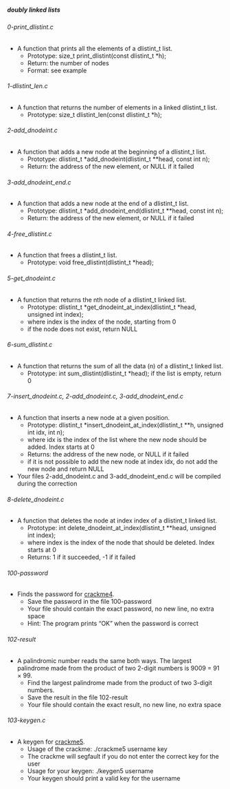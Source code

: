 ##### doubly linked lists

###### 0-print_dlistint.c
- A function that prints all the elements of a dlistint_t list.
    - Prototype: size_t print_dlistint(const dlistint_t *h);
    - Return: the number of nodes
    - Format: see example

###### 1-dlistint_len.c
- A function that returns the number of elements in a linked dlistint_t list.
    - Prototype: size_t dlistint_len(const dlistint_t *h);

###### 2-add_dnodeint.c
- A function that adds a new node at the beginning of a dlistint_t list.
    - Prototype: dlistint_t *add_dnodeint(dlistint_t **head, const int n);
    - Return: the address of the new element, or NULL if it failed

###### 3-add_dnodeint_end.c
- A function that adds a new node at the end of a dlistint_t list.
    - Prototype: dlistint_t *add_dnodeint_end(dlistint_t **head, const int n);
    - Return: the address of the new element, or NULL if it failed

###### 4-free_dlistint.c
- A function that frees a dlistint_t list.
    - Prototype: void free_dlistint(dlistint_t *head);

###### 5-get_dnodeint.c
- A function that returns the nth node of a dlistint_t linked list.
    - Prototype: dlistint_t *get_dnodeint_at_index(dlistint_t *head, unsigned int index);
    - where index is the index of the node, starting from 0
    - if the node does not exist, return NULL

###### 6-sum_dlistint.c
- A function that returns the sum of all the data (n) of a dlistint_t linked list.
    - Prototype: int sum_dlistint(dlistint_t *head);
    if the list is empty, return 0

###### 7-insert_dnodeint.c, 2-add_dnodeint.c, 3-add_dnodeint_end.c
- A function that inserts a new node at a given position.
    - Prototype: dlistint_t *insert_dnodeint_at_index(dlistint_t **h, unsigned int idx, int n);
    - where idx is the index of the list where the new node should be added. Index starts at 0
    - Returns: the address of the new node, or NULL if it failed
    - if it is not possible to add the new node at index idx, do not add the new node and return NULL
- Your files 2-add_dnodeint.c and 3-add_dnodeint_end.c will be compiled during the correction

###### 8-delete_dnodeint.c
- A function that deletes the node at index index of a dlistint_t linked list.
    - Prototype: int delete_dnodeint_at_index(dlistint_t **head, unsigned int index);
    - where index is the index of the node that should be deleted. Index starts at 0
    - Returns: 1 if it succeeded, -1 if it failed

###### 100-password
- Finds the password for [crackme4](https://github.com/holbertonschool/0x17.c).
    - Save the password in the file 100-password
    - Your file should contain the exact password, no new line, no extra space
    - Hint: The program prints “OK” when the password is correct

###### 102-result
- A palindromic number reads the same both ways. The largest palindrome made from the product of two 2-digit numbers is 9009 = 91 × 99.
    - Find the largest palindrome made from the product of two 3-digit numbers.
    - Save the result in the file 102-result
    - Your file should contain the exact result, no new line, no extra space

###### 103-keygen.c
- A keygen for [crackme5](https://github.com/holbertonschool/0x17.c).
    - Usage of the crackme: ./crackme5 username key
    - The crackme will segfault if you do not enter the correct key for the user
    - Usage for your keygen: ./keygen5 username
    - Your keygen should print a valid key for the username

